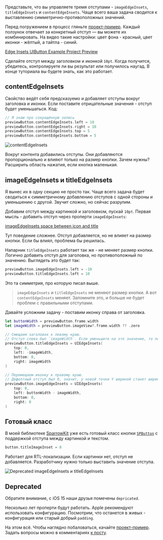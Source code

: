 Представьте, что вы управляете тремя отступами - `imageEdgeInsets`, `titleEdgeInsets` и `contentEdgeInsets`. Чаще всего ваша задача сводится к выставлению симметрично-противоположных значений.

Перед погружением в процесс гляньте [проект-пример](https://cdn.sparrowcode.io/tutorials/edge-insets-uibutton/example-project.zip). Каждый ползунок отвечает за конкретный отступ — вы можете их комбинировать. На видео такие настройки: цвет фона - красный, цвет иконки - жёлтый, а тайтла - синий.

[Edge Insets UIButton Example Project Preview](https://cdn.sparrowcode.io/tutorials/edge-insets-uibutton/edge-insets-uibutton-example-preview.mov)

Сделайте отступ между заголовком и иконкой `10pt`. Когда получится, убедитесь, контролируете ли вы результат или получилось наугад. В конце туториала вы будете знать, как это работает.

## contentEdgeInsets

Свойство ведёт себя предсказуемо и добавляет отступы вокруг заголовка и иконки. Если поставите отрицательные значения - отступ будет уменьшаться. Код:

```swift
// Я знаю про сокращённую запись
previewButton.contentEdgeInsets.left = 10
previewButton.contentEdgeInsets.right = 10
previewButton.contentEdgeInsets.top = 5
previewButton.contentEdgeInsets.bottom = 5
```

![contentEdgeInsets](https://cdn.sparrowcode.io/tutorials/edge-insets-uibutton/content-edge-insets.png)

Вокруг контента добавились отступы. Они добавляются пропорционально и влияют только на размер кнопки. Зачем нужны? Расширить область нажатия, если кнопка маленькая.

## imageEdgeInsets и titleEdgeInsets

Я вынес их в одну секцию не просто так. Чаще всего задача будет сводиться к симметричному добавлению отступов с одной стороны и уменьшению с другой. Звучит сложно, но сейчас разрулим.

Добавим отступ между картинкой и заголовком, пускай `10pt`. Первая мысль - добавить отступ через проперти `imageEdgeInsets`:

[imageEdgeInsets space between icon and title](https://cdn.sparrowcode.io/tutorials/edge-insets-uibutton/image-edge-insets-space-icon-title.mov)

Тут поведение сложнее. Отступ добавляется, но не влияет на размер кнопки. Если бы влиял, проблема бы решилась.

Напарник `titleEdgeInsets` работает так же - не меняет размер кнопки. Логично добавить отступ для заголовка, но противоположный по значению. Выглядеть это будет так:

```swift
previewButton.imageEdgeInsets.left = -10
previewButton.titleEdgeInsets.left = 10
```

Это та симметрия, про которую писал выше.

>`imageEdgeInsets` и `titleEdgeInsets` не меняют размер кнопки. А вот `contentEdgeInsets` меняет. Запомните это, и больше не будет проблем с правильными отступами. 

Давайте усложним задачу - поставим иконку справа от заголовка.

```swift
let buttonWidth = previewButton.frame.width
let imageWidth = previewButton.imageView?.frame.width ?? .zero

// Смещаем заголовок к левому краю. 
// Отступ слева был `imageWidth`. Если уменьшите на это значение, то получите левый край.
previewButton.titleEdgeInsets = UIEdgeInsets(
    top: 0, 
    left: -imageWidth, 
    bottom: 0, 
    right: imageWidth
)

// Перемещаем иконку к правому краю.
// Дефолтный отступ был 0, значит, у новой точки Y шириной станет ширина иконки.
previewButton.imageEdgeInsets = UIEdgeInsets(
    top: 0, 
    left: buttonWidth - imageWidth, 
    bottom: 0, 
    right: 0
)
```

## Готовый класс

В моей библиотеке [SparrowKit](https://github.com/ivanvorobei/SparrowKit) уже есть готовый класс кнопки [`SPButton`](https://github.com/ivanvorobei/SparrowKit/blob/main/Sources/SparrowKit/UIKit/Classes/Buttons/SPButton.swift) с поддержкой отступа между картинкой и текстом.

```swift
button.titleImageInset = 8
```

Работает для RTL-локализации. Если картинки нет, отступ не добавляется. Разработчику нужно только выставить значение отступа.

![Deprecated imageEdgeInsets и titleEdgeInsets](https://cdn.sparrowcode.io/tutorials/edge-insets-uibutton/depricated.png)

## Deprecated

Обратите внимание, с iOS 15 наши друзья помечены `depriсated`.

Несколько лет проперти будут работать. Apple рекомендуют использовать конфигурацию. Посмотрим, что останется в живых - конфигурация или старый добрый `padding`.

На этом всё. Чтобы наглядно побаловаться, качайте [проект-пример](https://cdn.sparrowcode.io/tutorials/edge-insets-uibutton/example-project.zip). Задать вопросы можно в комментариях [к посту](https://t.me/sparrowcode/99).
